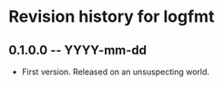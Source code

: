 # Revision history for logfmt

## 0.1.0.0 -- YYYY-mm-dd

* First version. Released on an unsuspecting world.
